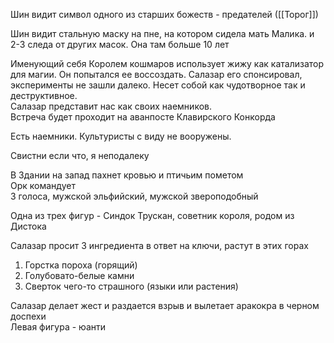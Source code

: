Шин видит символ одного из старших божеств - предателей ([[Торог]])

Шин видит стальную маску на пне, на котором сидела мать Малика. и 2-3 следа от других масок. Она там больше 10 лет

Именующий себя Королем кошмаров использует жижу как катализатор для магии. Он попытался ее воссоздать. Салазар его спонсировал, эксперименты не зашли далеко. Несет собой как чудотворное так и деструктивное.  
Салазар представит нас как своих наемников.  
Встреча будет проходит на аванпосте Клавирского Конкорда  
  
Есть наемники. Культуристы с виду не вооружены.  
  
Свистни если что, я неподалеку  
  
В Здании на запад пахнет кровью и птичьим пометом  
Орк командует  
3 голоса, мужской эльфийский, мужской звероподобный  
  
Одна из трех фигур - Синдок Трускан, советник короля, родом из Дистока  
  
Салазар просит 3 ингредиента в ответ на ключи, растут в этих горах

1. Горстка пороха (горящий)
2. Голубовато-белые камни
3. Сверток чего-то страшного (языки или растения)  
    

Салазар делает жест и раздается взрыв и вылетает аракокра в черном доспехи  
Левая фигура - юанти